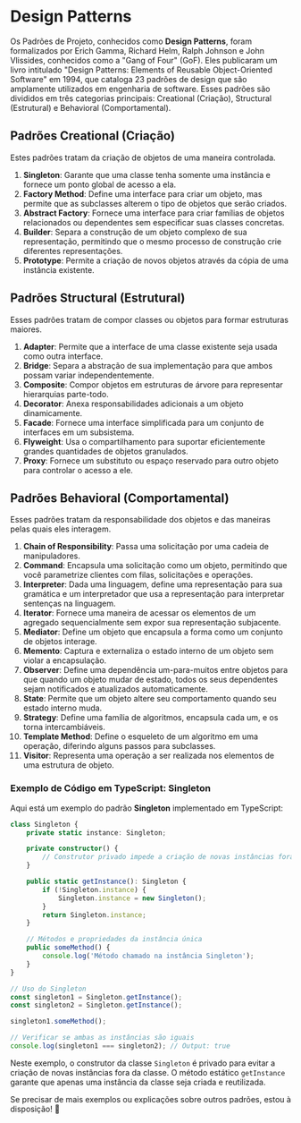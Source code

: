 # Design Patterns

Os Padrões de Projeto, conhecidos como **Design Patterns**, foram formalizados por Erich Gamma, Richard Helm, Ralph Johnson e John Vlissides, conhecidos como a "Gang of Four" (GoF). Eles publicaram um livro intitulado "Design Patterns: Elements of Reusable Object-Oriented Software" em 1994, que cataloga 23 padrões de design que são amplamente utilizados em engenharia de software. Esses padrões são divididos em três categorias principais: Creational (Criação), Structural (Estrutural) e Behavioral (Comportamental).

## Padrões Creational (Criação)

Estes padrões tratam da criação de objetos de uma maneira controlada.

1. **Singleton**: Garante que uma classe tenha somente uma instância e fornece um ponto global de acesso a ela.
2. **Factory Method**: Define uma interface para criar um objeto, mas permite que as subclasses alterem o tipo de objetos que serão criados.
3. **Abstract Factory**: Fornece uma interface para criar famílias de objetos relacionados ou dependentes sem especificar suas classes concretas.
4. **Builder**: Separa a construção de um objeto complexo de sua representação, permitindo que o mesmo processo de construção crie diferentes representações.
5. **Prototype**: Permite a criação de novos objetos através da cópia de uma instância existente.

## Padrões Structural (Estrutural)

Esses padrões tratam de compor classes ou objetos para formar estruturas maiores.

1. **Adapter**: Permite que a interface de uma classe existente seja usada como outra interface.
2. **Bridge**: Separa a abstração de sua implementação para que ambos possam variar independentemente.
3. **Composite**: Compor objetos em estruturas de árvore para representar hierarquias parte-todo.
4. **Decorator**: Anexa responsabilidades adicionais a um objeto dinamicamente.
5. **Facade**: Fornece uma interface simplificada para um conjunto de interfaces em um subsistema.
6. **Flyweight**: Usa o compartilhamento para suportar eficientemente grandes quantidades de objetos granulados.
7. **Proxy**: Fornece um substituto ou espaço reservado para outro objeto para controlar o acesso a ele.

## Padrões Behavioral (Comportamental)

Esses padrões tratam da responsabilidade dos objetos e das maneiras pelas quais eles interagem.

1. **Chain of Responsibility**: Passa uma solicitação por uma cadeia de manipuladores.
2. **Command**: Encapsula uma solicitação como um objeto, permitindo que você parametrize clientes com filas, solicitações e operações.
3. **Interpreter**: Dada uma linguagem, define uma representação para sua gramática e um interpretador que usa a representação para interpretar sentenças na linguagem.
4. **Iterator**: Fornece uma maneira de acessar os elementos de um agregado sequencialmente sem expor sua representação subjacente.
5. **Mediator**: Define um objeto que encapsula a forma como um conjunto de objetos interage.
6. **Memento**: Captura e externaliza o estado interno de um objeto sem violar a encapsulação.
7. **Observer**: Define uma dependência um-para-muitos entre objetos para que quando um objeto mudar de estado, todos os seus dependentes sejam notificados e atualizados automaticamente.
8. **State**: Permite que um objeto altere seu comportamento quando seu estado interno muda.
9. **Strategy**: Define uma família de algoritmos, encapsula cada um, e os torna intercambiáveis.
10. **Template Method**: Define o esqueleto de um algoritmo em uma operação, diferindo alguns passos para subclasses.
11. **Visitor**: Representa uma operação a ser realizada nos elementos de uma estrutura de objeto.

### Exemplo de Código em TypeScript: Singleton

Aqui está um exemplo do padrão **Singleton** implementado em TypeScript:

```typescript
class Singleton {
    private static instance: Singleton;

    private constructor() {
        // Construtor privado impede a criação de novas instâncias fora da classe.
    }

    public static getInstance(): Singleton {
        if (!Singleton.instance) {
            Singleton.instance = new Singleton();
        }
        return Singleton.instance;
    }

    // Métodos e propriedades da instância única
    public someMethod() {
        console.log('Método chamado na instância Singleton');
    }
}

// Uso do Singleton
const singleton1 = Singleton.getInstance();
const singleton2 = Singleton.getInstance();

singleton1.someMethod();

// Verificar se ambas as instâncias são iguais
console.log(singleton1 === singleton2); // Output: true
```

Neste exemplo, o construtor da classe `Singleton` é privado para evitar a criação de novas instâncias fora da classe. O método estático `getInstance` garante que apenas uma instância da classe seja criada e reutilizada.

Se precisar de mais exemplos ou explicações sobre outros padrões, estou à disposição! 🚀
